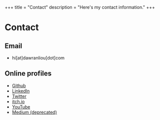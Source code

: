 +++
title = "Contact"
description = "Here's my contact information."
+++

# Contact

## Email

* hi[at]dawranliou[dot]com

## Online profiles

* [Github](https://github.com/dawranliou)
* [LinkedIn](https://www.linkedin.com/in/dawranliou/)
* [Twitter](https://twitter.com/dawranliou)
* [itch.io](https://dawranliou.itch.io/)
* [YouTube](https://www.youtube.com/channel/UCj1qlRI5WHAASFw6BeIw_ew)
* [Medium (deprecated)](https://medium.com/@dawranliou)
